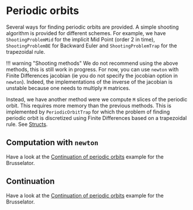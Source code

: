 # Periodic orbits

Several ways for finding periodic orbits are provided. A simple shooting algorithm is provided for different schemes. For example, we have `ShootingProblemMid` for the implicit Mid Point (order 2 in time), `ShootingProblemBE` for Backward Euler and `ShootingProblemTrap` for the trapezoidal rule.

!!! warning "Shooting methods"
    We do not recommend using the above methods, this is still work in progress. For now, you can use `newton` with Finite Differences jacobian (ie you do not specify the jocobian option in `newton`). Indeed, the implementations of the inverse of the jacobian is unstable because one needs to multiply `M` matrices.

Instead, we have another method were we compute `M` slices of the periodic orbit. This requires more memory than the previous methods. This is implemented by `PeriodicOrbitTrap` for which the problem of finding periodic orbit is discretized using Finite Differences based on a trapezoidal rule. See [Structs](@ref).

## Computation with `newton`

Have a look at the [Continuation of periodic orbits](@ref) example for the Brusselator.

## Continuation

Have a look at the [Continuation of periodic orbits](@ref) example for the Brusselator.


